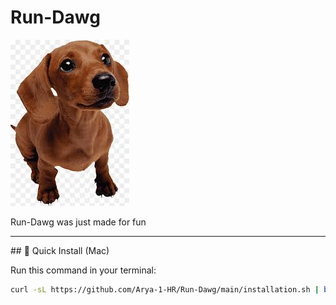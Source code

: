 # Run-Dawg


![Run Dawg Dashboard](https://github.com/Arya-1-HR/Run-Dawg/raw/bb9fcfa591bdb5080a166238d5cb751e8fa7c1dc/images/Dash.png)


Run-Dawg was just made for fun

---

<div>
## 🚀 Quick Install (Mac)

Run this command in your terminal:

```bash
curl -sL https://github.com/Arya-1-HR/Run-Dawg/main/installation.sh | bash
```

</div>